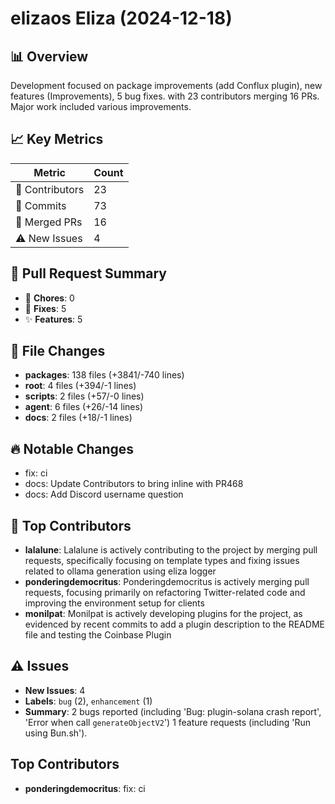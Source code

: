 # elizaos Eliza (2024-12-18)
    
## 📊 Overview
Development focused on package improvements (add Conflux plugin), new features (Improvements), 5 bug fixes. with 23 contributors merging 16 PRs. Major work included various improvements.

## 📈 Key Metrics
| Metric | Count |
|---------|--------|
| 👥 Contributors | 23 |
| 📝 Commits | 73 |
| 🔄 Merged PRs | 16 |
| ⚠️ New Issues | 4 |

## 🔄 Pull Request Summary
- 🧹 **Chores**: 0
- 🐛 **Fixes**: 5
- ✨ **Features**: 5

## 📁 File Changes
- **packages**: 138 files (+3841/-740 lines)
- **root**: 4 files (+394/-1 lines)
- **scripts**: 2 files (+57/-0 lines)
- **agent**: 6 files (+26/-14 lines)
- **docs**: 2 files (+18/-1 lines)

## 🔥 Notable Changes
- fix: ci
- docs: Update Contributors to bring inline with PR468
- docs: Add Discord username question

## 👥 Top Contributors
- **lalalune**: Lalalune is actively contributing to the project by merging pull requests, specifically focusing on template types and fixing issues related to ollama generation using eliza logger
- **ponderingdemocritus**: Ponderingdemocritus is actively merging pull requests, focusing primarily on refactoring Twitter-related code and improving the environment setup for clients
- **monilpat**: Monilpat is actively developing plugins for the project, as evidenced by recent commits to add a plugin description to the README file and testing the Coinbase Plugin

## ⚠️ Issues
- **New Issues**: 4
- **Labels**: `bug` (2), `enhancement` (1)
- **Summary**: 2 bugs reported (including 'Bug: plugin-solana crash report', 'Error when call `generateObjectV2`') 1 feature requests (including 'Run using Bun.sh').

## Top Contributors
- **ponderingdemocritus**: fix: ci